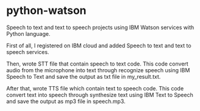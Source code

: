 # python-watson
Speech to text and text to speech projects using IBM Watson services with Python language.

First of all, I registered on IBM cloud and added Speech to text and text to speech services.

Then, wrote STT file that contain speech to text code. This code convert audio from the microphone into text through recognize speech using IBM Speech to Text and save the output as txt file in my_result.txt.

After that, wrote TTS file which contain text to speech code. This code convert text into speech through synthesize text using IBM Text to Speech and save the output as mp3 file in speech.mp3.

